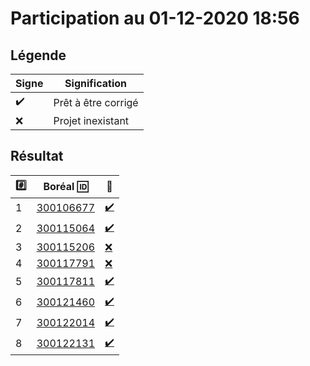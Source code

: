 # Participation au 01-12-2020 18:56

## Légende

| Signe              | Signification                 |
|--------------------|-------------------------------|
| :heavy_check_mark: | Prêt à être corrigé           |
| :x:                | Projet inexistant             |

## Résultat

|:hash:| Boréal :id:                | :100:              |
|------|----------------------------|--------------------|
| 1 | [300106677](../300106677.py) | [:heavy_check_mark:](Correction.md#etudiant-300106677) |
| 2 | [300115064](../300115064.py) | [:heavy_check_mark:](Correction.md#etudiant-300115064) |
| 3 | [300115206](../300115206.py) | [:x:](Correction.md#etudiant-300115206) |
| 4 | [300117791](../300117791.py) | [:x:](Correction.md#etudiant-300117791) |
| 5 | [300117811](../300117811.py) | [:heavy_check_mark:](Correction.md#etudiant-300117811) |
| 6 | [300121460](../300121460.py) | [:heavy_check_mark:](Correction.md#etudiant-300121460) |
| 7 | [300122014](../300122014.py) | [:heavy_check_mark:](Correction.md#etudiant-300122014) |
| 8 | [300122131](../300122131.py) | [:heavy_check_mark:](Correction.md#etudiant-300122131) |
